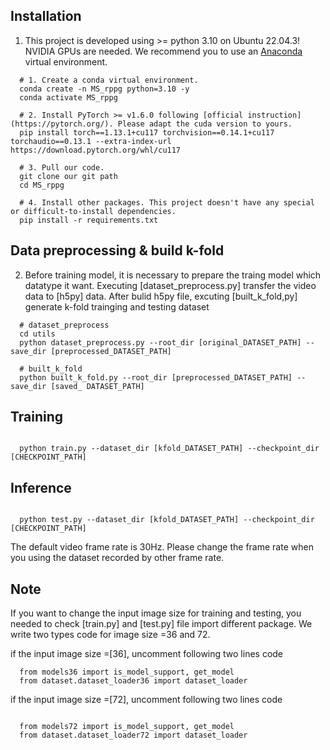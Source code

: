 <!-- ## A Two-stream Deep-learning Network for Heart Rate Estimation from Facial Image Sequence

## Paper

#### [Wen-Nung Lie], [Dao Q. Le], [Po-Han Huang], [Guan-Hao Fu], [Anh Nguyen Thi Quynh], [and Quynh Nguyen Quang Nhu] , “A Two-Stream Deep-Learning Network for Heart Rate Estimation From Facial Image Sequence”, NeurIPS 2020, Oral Presentation (105 out of 9454 submissions) 

#### Link: <https://ieeexplore.ieee.org/abstract/document/10735090>

## New Pre-Trained Model (Updated March 2023)

Please refer to [rPPG-Toolbox](https://github.com/ubicomplab/rPPG-Toolbox) 

#### Abstract

This article presents a deep-learning-based two-stream network to estimate remote Photoplethysmogram (rPPG) signal and hence derive the heart rate (HR) from an RGB facial video. Our proposed network employs temporal modulation blocks (TMBs) to efficiently extract temporal dependencies and spatial attention blocks on a mean frame to learn spatial features. Our TMBs are composed of two subblocks that can simultaneously learn overall and channelwise spatiotemporal features, which are pivotal for the task. Data augmentation (DA) in training and multiple redundant estimations for noise removal in testing were also designed to make the training more effective and the inference more robust. Experimental results show that the proposed temporal shift-channelwise spatio-temporal network (TS-CST Net) has reached competitive and even superior performances among the state-of-the-art (SOTA) methods on four popular datasets, showcasing our network’s learning capability.

## Citation 

``` bash
@article{lie2024two,
  title={A Two-stream Deep-learning Network for Heart Rate Estimation from Facial Image Sequence},
  author={Lie, Wen-Nung and Le, Dao Q and Huang, Po-Han and Fu, Guan-Hao and Anh, Quynh Nguyen Thi and Nhu, Quynh Nguyen Quang},
  journal={IEEE Sensors Journal},
  year={2024},
  publisher={IEEE}
}
``` -->
## Installation
1. This project is developed using >= python 3.10 on Ubuntu 22.04.3! NVIDIA GPUs are needed. We recommend you to use an [Anaconda](https://www.anaconda.com/) virtual environment.

```shell
  # 1. Create a conda virtual environment.
  conda create -n MS_rppg python=3.10 -y
  conda activate MS_rppg
  
  # 2. Install PyTorch >= v1.6.0 following [official instruction](https://pytorch.org/). Please adapt the cuda version to yours.
  pip install torch==1.13.1+cu117 torchvision==0.14.1+cu117 torchaudio==0.13.1 --extra-index-url https://download.pytorch.org/whl/cu117
  
  # 3. Pull our code.
  git clone our git path
  cd MS_rppg
  
  # 4. Install other packages. This project doesn't have any special or difficult-to-install dependencies.
  pip install -r requirements.txt 
```

## Data preprocessing & build k-fold
2. Before training model, it is necessary to prepare the traing model which datatype it want. Executing [dataset_preprocess.py] transfer the video data to [h5py] data. After bulid h5py file, excuting [built_k_fold,py] generate k-fold trainging and testing dataset 
```shell
  # dataset_preprocess
  cd utils
  python dataset_preprocess.py --root_dir [original_DATASET_PATH] --save_dir [preprocessed_DATASET_PATH]

  # built_k_fold
  python built_k_fold.py --root_dir [preprocessed_DATASET_PATH] --save_dir [saved_ DATASET_PATH]
```
## Training 

```shell

  python train.py --dataset_dir [kfold_DATASET_PATH] --checkpoint_dir [CHECKPOINT_PATH]

```
## Inference 

```shell

  python test.py --dataset_dir [kfold_DATASET_PATH] --checkpoint_dir [CHECKPOINT_PATH]

```
The default video frame rate is 30Hz. Please change the frame rate when you using the dataset recorded by other frame rate. 

## Note
If you want to change the input image size for training and testing, you needed to check [train.py] and [test.py] file import different package. We write two types code for image size =36 and 72.

if the input image size =[36], uncomment following two lines code
```shell
  from models36 import is_model_support, get_model
  from dataset.dataset_loader36 import dataset_loader
```
if the input image size =[72], uncomment following two lines code
```shell

  from models72 import is_model_support, get_model
  from dataset.dataset_loader72 import dataset_loader
```
